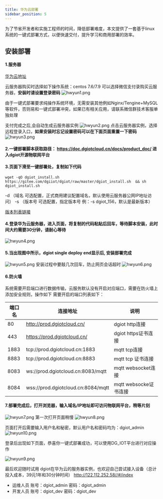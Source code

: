 ```yaml
---
title: 华为云部署
sidebar_position: 5
---
```


为了节省开发者和实施工程师的时间，降低部署难度，本文提供了一套基于linux系统的一键式部署方式，以便快速交付，提升学习和商用部署的效率。
## 安装部署
#### 1.服务器
[华为云地址](https://www.huaweicloud.com/?locale=zh-cn)

云服务器购买时选择如下操作系统：centos 7.6/7.9
可以选择微信支付录购买云服务器，**安装时请设置登录密码**
![hwyun1.png](http://dgiot-1253666439.cos.ap-shanghai-fsi.myqcloud.com/shuwa_tech/zh/wiki/hwyun/hwyun1.png)

由于一键式部署要求纯操作系统环境，无需安装其他例如Nginx/Tengine+MySQL等软件，否则易和一键式部署冲突，如果已有相关应用，请联系微信群技术客服单独处理

支付完成之后,会自动生成云服务器实例
![hwyun2.png](http://dgiot-1253666439.cos.ap-shanghai-fsi.myqcloud.com/shuwa_tech/zh/wiki/hwyun/hwyun2.png)
点击云服务器实例，选择远程登录入口，**如果安装时忘记设置密码可以在下面页面重置一下密码** 
![hwyun3.png](http://dgiot-1253666439.cos.ap-shanghai-fsi.myqcloud.com/shuwa_tech/zh/wiki/hwyun/hwyun3.png)

#### 2.一键部署脚本获取路径： https://doc.dgiotcloud.cn/docs/product_doc/ 进入dgiot开源物联网平台

#### 3.页面下滑至一键部署处，复制如下代码
```
wget -qO dgiot_install.sh https://gitee.com/dgiiot/dgiot/raw/master/dgiot_install.sh  && sh dgiot_install.sh
```
-d （域名  可选配置，正式商用建议配置域名，默认使用云服务器公网IP地址访问）
-s （版本号 可选配置，指定版本号 例：-s dgiot_156，默认是最新版本）

[版本列表链接](https://doc.dgiotcloud.cn/docs/product_doc/)

#### 4.登录华为云服务器，进入页面，将复制的代码粘贴后回车，等待脚本安装，此时间大约需要30分钟，请耐心等待
![hwyun4.png](http://dgiot-1253666439.cos.ap-shanghai-fsi.myqcloud.com/shuwa_tech/zh/wiki/hwyun/hwyun4.png)

#### 5.当出现图中所示，dgiot single deploy end显示后, 安装部署完成
![hwyun5.png](http://dgiot-1253666439.cos.ap-shanghai-fsi.myqcloud.com/shuwa_tech/zh/wiki/hwyun/hwyun5.png)
安装过程中要敲几次回车，防止网页会话超时
![hwyun6.png](http://dgiot-1253666439.cos.ap-shanghai-fsi.myqcloud.com/shuwa_tech/zh/wiki/hwyun/hwyun6.png)

#### 6.防火墙
系统需要开启端口进行数据传输，云服务默认没有开启对应端口，需要在防火墙上添加安全规则，操作如下
需要开启的端口列表如下：

| 端口名 | 连接地址 | 说明 |
|-----|----|----|
|  80   |  http://prod.dgiotcloud.cn/  |  dgiot http连接  |
|  443  |  https://prod.dgiotcloud.cn/ |  dgiot https证书连接  |
|  1883   | tcp://prod.dgiotcloud.cn:1883 |   mqtt tcp连接 |
|  8883| tcp://prod.dgiotcloud.cn:8883    |   mqtt tcp 证书连接 |
|  8083  | ws://prod.dgiotcloud.cn:8083/mqtt   |  mqtt websocket连接  |
|  8084  |  wss://prod.dgiotcloud.cn:8084/mqtt  | mqtt websocke证书连接   |

#### 7.部署完成后，打开浏览器，输入域名/IP地址即可访问物联网平台，稍等片刻
![hwyun7.png](http://dgiot-1253666439.cos.ap-shanghai-fsi.myqcloud.com/shuwa_tech/zh/wiki/hwyun/hwyun7.png)
第一次打开页面稍慢
![hwyun8.png](http://dgiot-1253666439.cos.ap-shanghai-fsi.myqcloud.com/shuwa_tech/zh/wiki/hwyun/hwyun8.png)

页面打开后需要输入用户名和秘密，默认用户名和密码均为：dgiot_admin
![hwyun10.png](http://dgiot-1253666439.cos.ap-shanghai-fsi.myqcloud.com/shuwa_tech/zh/wiki/hwyun/hwyun10.png)

登录后出现如下页面，恭喜你一键式部署成功，可以使用DG_IOT平台进行对应操作


![hwyun9.png](http://dgiot-1253666439.cos.ap-shanghai-fsi.myqcloud.com/shuwa_tech/zh/wiki/hwyun/hwyun9.png)

最后欢迎随时试用 dgiot在华为云的服务器实例，也欢迎自己尝试接入设备（总计投入成本，39元1年和30分钟时间） 
http://122.112.252.58//#/index
+ 运维人员
账号：dgiot_admin
密码：dgiot_admin
+ 开发人员
账号：dgiot_dev
密码：dgiot_dev


